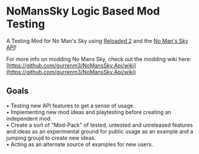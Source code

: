 # NoMansSky Logic Based Mod Testing
A Testing Mod for No Man's Sky using [Reloaded 2](https://github.com/Reloaded-Project/Reloaded-II/releases/latest) and the [No Man's Sky API](https://github.com/gurrenm3/NoMansSky.Api)!

For more info on modding No Mans Sky, check out the modding wiki here: [https://github.com/gurrenm3/NoMansSky.Api/wiki](https://github.com/gurrenm3/NoMansSky.Api/wiki)

## Goals
• Testing new API features to get a sense of usage. <br>
• Implementing new mod ideas and playtesting before creating an independent mod. <br>
• Create a sort of "Mod-Pack" of tested, untested and unreleased features and ideas as an experimental ground for public usage as an example and a jumping groujd to create new ideas. <br>
• Acting as an alternate source of examples for new users. <br>



